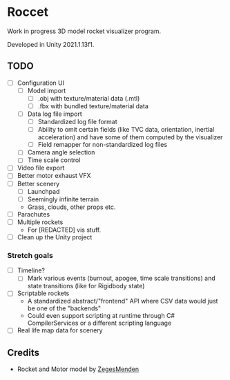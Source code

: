 # Roccet

Work in progress 3D model rocket visualizer program.

Developed in Unity 2021.1.13f1.

## TODO
- [ ] Configuration UI
  - [ ] Model import
    - [ ] .obj with texture/material data (.mtl)
    - [ ] .fbx with bundled texture/material data
  - [ ] Data log file import
    - [ ] Standardized log file format
    - [ ] Ability to omit certain fields (like TVC data, orientation, inertial acceleration) and have some of them computed by the visualizer
    - [ ] Field remapper for non-standardized log files
  - [ ] Camera angle selection
  - [ ] Time scale control
- [ ] Video file export
- [ ] Better motor exhaust VFX
- [ ] Better scenery
  - [ ] Launchpad
  - [ ] Seemingly infinite terrain
  - Grass, clouds, other props etc.
- [ ] Parachutes
- [ ] Multiple rockets
  - For [REDACTED] vis stuff.
- [ ] Clean up the Unity project

### Stretch goals
- [ ] Timeline?
  - [ ] Mark various events (burnout, apogee, time scale transitions) and state transitions (like for Rigidbody state)
- [ ] Scriptable rockets
  - A standardized abstract/"frontend" API where CSV data would just be one of the "backends"
  - Could even support scripting at runtime through C# CompilerServices or a different scripting language
- [ ] Real life map data for scenery

## Credits
- Rocket and Motor model by [ZegesMenden](https://github.com/zegesmenden)